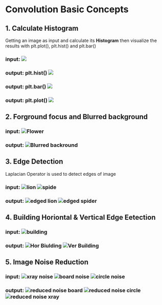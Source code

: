 # Convolution Basic Concepts
## 1. Calculate Histogram
Getting an image as input and calculate its **Histogram** then visualize the results with plt.plot(), plt.hist() and plt.bar() 
### input: ![](input\photo_2024-02-22_09-38-32.jpg)

### output: plt.hist() ![](output\histogram.png)
### output: plt.bar()  ![](output\bar.png)
### output: plt.plot()  ![](output\plot.png)

## 2. Forground focus and Blurred background
### input: ![Flower](input\flower_input.jpg)
### output: ![Blurred backround](output\blur_background.png)
## 3. Edge Detection
Laplacian Operator is used to detect edges of image
### input: ![lion](input\lion.png) ![spide](input\spider.webp)

### output: ![edged lion](output\lion_edge.png)  ![edged spider](output\spider_edge.png)

## 4. Building Horiontal & Vertical Edge Eetection
### input: ![building](input\building.png)
### output:  ![Hor Biulding](output\Building_h.png)  ![Ver Building](output\Building_v.png)

## 5. Image Noise Reduction
### input: ![xray noise](input\xray_noisy.png) ![board noise](input\board_noisy.png) ![circle noise](input\image_noisy.png)
### output: ![reduced noise board](output\board_noise_reduction.png) ![reduced noise circle](output\circle_noise_reduction.png) ![reduced noise xray](output\xray_noise_reduction.png)
